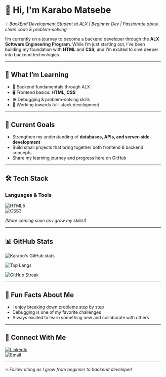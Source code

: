 # 👋 Hi, I'm Karabo Matsebe


💡 *BackEnd Development Student at ALX | Beginner Dev | Passionate about clean code & problem-solving*  

I’m currently on a journey to become a backend developer through the **ALX Software Engineering Program**. While I’m just starting out, I’ve been building my foundation with **HTML** and **CSS**, and I’m excited to dive deeper into backend technologies.  

---

## 🔧 What I’m Learning
- 🌱 Backend fundamentals through ALX  
- 🖥️ Frontend basics: **HTML, CSS**  
- ⚙️ Debugging & problem-solving skills  
- 🔄 Working towards full-stack development  

---

## 📌 Current Goals
- Strengthen my understanding of **databases, APIs, and server-side development**  
- Build small projects that bring together both frontend & backend concepts  
- Share my learning journey and progress here on GitHub  

---

## 🛠️ Tech Stack  

### Languages & Tools  
![HTML5](https://img.shields.io/badge/HTML5-E34F26?style=for-the-badge&logo=html5&logoColor=white)  
![CSS3](https://img.shields.io/badge/CSS3-1572B6?style=for-the-badge&logo=css3&logoColor=white)  

*(More coming soon as I grow my skills!)*  

---

## 📊 GitHub Stats  

![Karabo's GitHub stats](https://github-readme-stats.vercel.app/api?username=KaraboMatsebe&show_icons=true&theme=tokyonight)  

![Top Langs](https://github-readme-stats.vercel.app/api/top-langs/?username=KaraboMatsebe&layout=compact&theme=tokyonight)  

![GitHub Streak](https://streak-stats.demolab.com?user=KaraboMatsebe&theme=tokyonight&hide_border=true)  

---

## 🚀 Fun Facts About Me
- I enjoy breaking down problems step by step  
- Debugging is one of my favorite challenges  
- Always excited to learn something new and collaborate with others  

---

## 🤝 Connect With Me  

[![LinkedIn](https://img.shields.io/badge/LinkedIn-0077B5?style=for-the-badge&logo=linkedin&logoColor=white)](https://www.linkedin.com/in/karabo-matsebe-31883421a)  
[![Email](https://img.shields.io/badge/Email-D14836?style=for-the-badge&logo=gmail&logoColor=white)](mailto:penny.matsebe@gmail.com)  

---

⭐️ *Follow along as I grow from beginner to backend developer!*  

